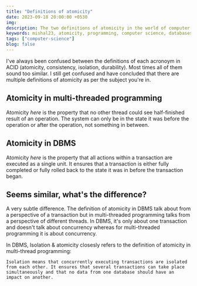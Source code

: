 ```yaml
---
title: "Definitions of atomicity"
date: 2023-09-18 20:00:00 +0530
img:
description: The two definitions of atomicity in the world of computer science.
keywords: mishal23, atomicity, programming, computer science, databases, concurrency
tags: ["computer-science"]
blog: false
---
```


I've always been confused between the definitions of each acronoym in ACID (atomicity, consistency, isolation, durability). Most times all of them sound too similar. I still get confused and have concluded that there are multiple definitions of atomicity as per the subject you're in.

## Atomicity in multi-threaded programming

Atomicity _here_ is the property that no other thread could see half-finished result of an operation. The system can only be in the state it was before the operation or after the operation, not something in between.

## Atomicity in DBMS

Atomicity _here_ is the property that all actions within a transaction are executed as a single unit. It ensures that a transaction is either fully completed or fully rolled back to the state it was in before the transaction began.

## Seems similar, what's the difference?

A very subtle difference. The definition of atomicity in DBMS talk about from a perspective of a transaction but in multi-threaded programming talks from a perspective of different threads. In DBMS, it's only about one transaction and doesn't talk about concurrency whereas for multi-threaded programming it is about concurrency.

In DBMS, Isolation & atomicity closesly refers to the definition of atomicity in multi-thread programming:

```
Isolation means that concurrently executing transactions are isolated from each other. It ensures that several transactions can take place simultaneously and that no data from one database should have an impact on another.
```
